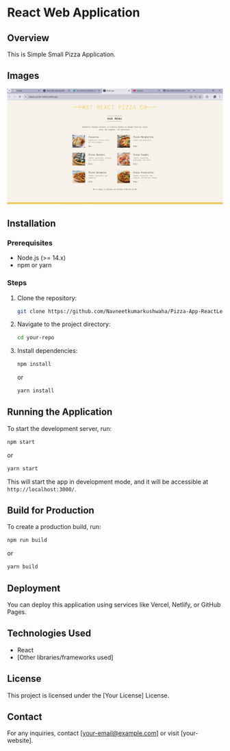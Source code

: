 # React Web Application

## Overview
This is Simple Small Pizza Application.

## Images

![alt text](image.png)

## Installation

### Prerequisites
- Node.js (>= 14.x)
- npm or yarn

### Steps
1. Clone the repository:
   ```sh
   git clone https://github.com/Navneetkumarkushwaha/Pizza-App-ReactLearning.git
   ```
2. Navigate to the project directory:
   ```sh
   cd your-repo
   ```
3. Install dependencies:
   ```sh
   npm install
   ```
   or
   ```sh
   yarn install
   ```

## Running the Application
To start the development server, run:
```sh
npm start
```
or
```sh
yarn start
```

This will start the app in development mode, and it will be accessible at `http://localhost:3000/`.

## Build for Production
To create a production build, run:
```sh
npm run build
```
or
```sh
yarn build
```

## Deployment
You can deploy this application using services like Vercel, Netlify, or GitHub Pages.

## Technologies Used
- React
- [Other libraries/frameworks used]

## License
This project is licensed under the [Your License] License.

## Contact
For any inquiries, contact [your-email@example.com] or visit [your-website].

